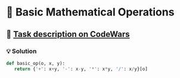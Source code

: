 # 📝 Basic Mathematical Operations

## 🔗 [Task description on CodeWars](https://www.codewars.com/kata/57356c55867b9b7a60000bd7/python)

### 💡 Solution

```python
def basic_op(o, x, y):
   return {'+': x+y, '-': x-y, '*': x*y, '/': x/y}[o]
```
